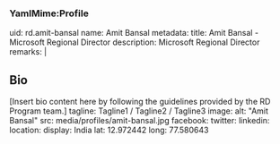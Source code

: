 ### YamlMime:Profile
uid: rd.amit-bansal
name: Amit Bansal
metadata:
  title: Amit Bansal - Microsoft Regional Director
  description: Microsoft Regional Director
remarks: |
  ## Bio
  [Insert bio content here by following the guidelines provided by the RD Program team.]
tagline: Tagline1 / Tagline2 / Tagline3
image:
  alt: "Amit Bansal"
  src: media/profiles/amit-bansal.jpg
facebook: 
twitter: 
linkedin: 
location:
  display: India
  lat: 12.972442
  long: 77.580643
